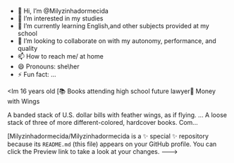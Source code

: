 - 👋 Hi, I’m @Milyzinhadormecida
- 👀 I’m interested in my studies
- 🌱 I’m currently learning English,and other subjects provided at my school
- 💞️ I’m looking to collaborate on with my autonomy, performance, and quality
- 📫 How to reach me/ at home
- 😄 Pronouns: she\her
- ⚡ Fun fact: ...
  
<Im 16 years old [📚
Books
attending high school
future lawyer💸
Money with Wings

A banded stack of U.S. dollar bills with feather wings, as if flying. ...
A loose stack of three of more different-colored, hardcover books. Com...

[Milyzinhadormecida/Milyzinhadormecida is a ✨ special ✨ repository because its `README.md` (this file) appears on your GitHub profile.
You can click the Preview link to take a look at your changes.
--->
